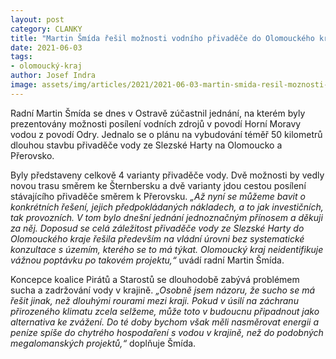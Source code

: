 ```yaml
---
layout: post
category: CLANKY
title: "Martin Šmída řešil možnosti vodního přivaděče do Olomouckého kraje ze Slezské Harty"
date: 2021-06-03
tags: 
- olomoucký-kraj
author: Josef Indra
image: assets/img/articles/2021/2021-06-03-martin-smida-resil-moznosti-vodniho-privadece-do-olomouckeho-kraje-ze-slezske-harty.jpg  #751x422 pixelu
---
```

Radní Martin Šmída se dnes v Ostravě zúčastnil jednání, na kterém byly prezentovány možnosti posílení vodních zdrojů v povodí Horní Moravy vodou z povodí Odry. Jednalo se o plánu na vybudování téměř 50 kilometrů dlouhou stavbu přivaděče vody ze Slezské Harty na Olomoucko a Přerovsko.

Byly představeny celkově 4 varianty přivaděče vody. Dvě možnosti by vedly novou trasu směrem ke Šternbersku a dvě varianty jdou cestou posílení stávajícího přivaděče směrem k Přerovsku. *„Až nyní se můžeme bavit o konkrétních řešení, jejich předpokládaných nákladech, a to jak investičních, tak provozních. V tom bylo dnešní jednání jednoznačným přínosem a děkuji za něj. Doposud se celá záležitost přivaděče vody ze Slezské Harty do Olomouckého kraje řešila především na vládní úrovni bez systematické konzultace s územím, kterého se to má týkat. Olomoucký kraj neidentifikuje vážnou poptávku po takovém projektu,“* uvádí radní Martin Šmída.

Koncepce koalice Pirátů a Starostů se dlouhodobě zabývá problémem sucha a zadržování vody v krajině. *„Osobně jsem názoru, že sucho se má řešit jinak, než dlouhými rourami mezi kraji. Pokud v úsilí na záchranu přirozeného klimatu zcela selžeme, může toto v budoucnu připadnout jako alternativa ke zvážení. Do té doby bychom však měli nasměrovat energii a peníze spíše do chytrého hospodaření s vodou v krajině, než do podobných megalomanských projektů,“* doplňuje Šmída.

